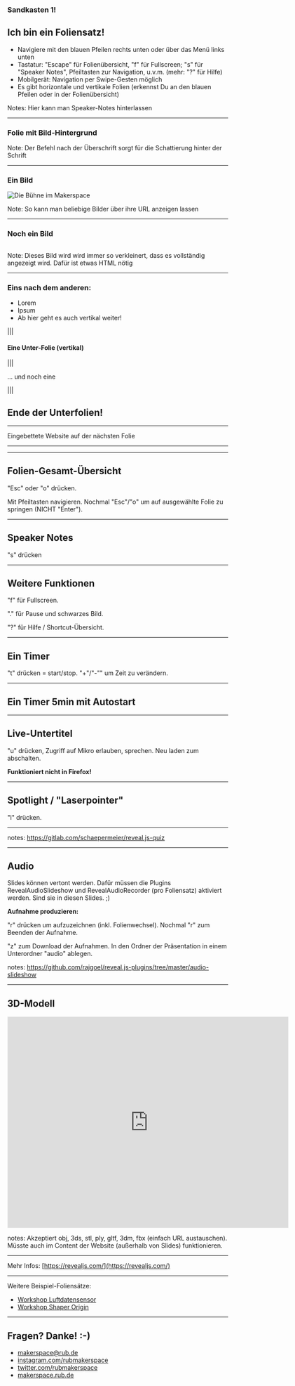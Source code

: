 ### Sandkasten 1! <!-- .element: style="background-color:rgba(255, 255, 255, .7);" -->
<!-- .slide: data-background-color="lavender" -->

## Ich bin ein Foliensatz! 

- Navigiere mit den blauen Pfeilen rechts unten oder über das Menü links unten
- Tastatur: "Escape" für Folienübersicht, "f" für Fullscreen; "s" für "Speaker Notes", Pfeiltasten zur Navigation, u.v.m. (mehr: "?" für Hilfe)
- Mobilgerät: Navigation per Swipe-Gesten möglich
- Es gibt horizontale und vertikale Folien (erkennst Du an den blauen Pfeilen oder in der Folienübersicht)

Notes:
Hier kann man Speaker-Notes hinterlassen

---

### Folie mit Bild-Hintergrund <!-- .element: style="background-color:rgba(255, 255, 255, .7);" -->
<!-- .slide: data-background-image="https://git.noc.rub.de/makerspace/homepage/-/raw/main/docs/medien/RUB-Makerspace_Veranstaltungen_CC-BY-SA-40.jpg"-->

Note:
Der Befehl nach der Überschrift sorgt für die Schattierung hinter der Schrift

---

### Ein Bild 

![Die Bühne im Makerspace](https://git.noc.rub.de/makerspace/homepage/-/raw/main/docs/medien/RUB-Makerspace_Veranstaltungen_CC-BY-SA-40.jpg)

Note: 
So kann man beliebige Bilder über ihre URL anzeigen lassen

---

### Noch ein Bild

<img data-src="https://git.noc.rub.de/makerspace/homepage/-/raw/main/docs/medien/2022-05-04c.jpg" class="r-stretch"/>

Note:
Dieses Bild wird wird immer so verkleinert, dass es vollständig angezeigt wird. Dafür ist etwas HTML nötig

---

### Eins nach dem anderen: 

- Lorem<!-- .element: class="fragment" -->
- Ipsum<!-- .element: class="fragment" -->
- Ab hier geht es auch vertikal weiter!<!-- .element: class="fragment" -->

<!-- .slide: data-background-color="DarkViolet" -->

|||

#### Eine Unter-Folie (vertikal)

|||

... und noch eine

|||

## Ende der Unterfolien!<!-- .element: class="r-fit-text" -->
<!-- .slide: data-background-color="Orange" -->

---

Eingebettete Website auf der nächsten Folie

---

<!-- .slide: data-background-iframe="https://en.m.wikipedia.org/wiki/Markdown" -->

---

## Folien-Gesamt-Übersicht

"Esc" oder "o" drücken. 

Mit Pfeiltasten navigieren. Nochmal "Esc"/"o" um auf ausgewählte Folie zu springen (NICHT "Enter").

---

## Speaker Notes

"s" drücken

---

## Weitere Funktionen

"f" für Fullscreen. 

"." für Pause und schwarzes Bild.

"?" für Hilfe / Shortcut-Übersicht.

---

## Ein Timer

"t" drücken = start/stop. "+"/"-"" um Zeit zu verändern.

<countdown/>

---

## Ein Timer 5min mit Autostart

<countdown time="300" autostart="yes" />

---

## Live-Untertitel

"u" drücken, Zugriff auf Mikro erlauben, sprechen. Neu laden zum abschalten.

**Funktioniert nicht in Firefox!**

---

## Spotlight / "Laserpointer"

"l" drücken.

---

<script data-quiz>
    quiz = {
            "info": {
                    "name":    "Ein Quiz",
                    "main":    "Think you're smart enough to be on Jeopardy? Find out with this super crazy knowledge quiz!",
                    "level1":  "Jeopardy Ready",
                    "level2":  "Jeopardy Contender",
                    "level3":  "Jeopardy Amateur",
                    "level4":  "Jeopardy Newb",
                    "level5":  "Stay in school, kid..." // no comma here
            },
            "questions": [
                    { // Question 1 - Multiple Choice, Single True Answer
                            "q": "What number is the letter A in the English alphabet?",
                            "a": [
                                    {"option": "8",      "correct": false},
                                    {"option": "14",     "correct": false},
                                    {"option": "1",      "correct": true},
                                    {"option": "23",     "correct": false} // no comma here
                            ],
                            "correct": "<p><span>That's right!</span> The letter A is the first letter in the alphabet!</p>",
                            "incorrect": "<p><span>Uhh no.</span> It's the first letter of the alphabet. Did you actually <em>go</em> to kindergarden?</p>" // no comma here
                    },
                    // more questions here
            ]
    }
</script>

notes: https://gitlab.com/schaepermeier/reveal.js-quiz

---

## Audio

Slides können vertont werden. Dafür müssen die Plugins RevealAudioSlideshow und RevealAudioRecorder (pro Foliensatz) aktiviert werden. Sind sie in diesen Slides. ;) 

**Aufnahme produzieren:**

"r" drücken um aufzuzeichnen (inkl. Folienwechsel). Nochmal "r" zum Beenden der Aufnahme. 

"z" zum Download der Aufnahmen. In den Ordner der Präsentation in einem Unterordner "audio" ablegen.

notes: https://github.com/rajgoel/reveal.js-plugins/tree/master/audio-slideshow

---

## 3D-Modell

<iframe width="640" height="480" style="border:1px solid #eeeeee;" src="https://3dviewer.net/embed.html#model=https://makerspace.io.noc.ruhr-uni-bochum.de/homepage/medien/cube.stl$camera=-19.93529,36.56334,65.18002,16.48490,10.59657,-12.69236,0.00000,1.00000,0.00000,45.00000$cameramode=perspective$envsettings=fishermans_bastion,off$backgroundcolor=255,255,255,255$defaultcolor=200,200,200$edgesettings=off,0,0,0,1"></iframe>

notes: Akzeptiert obj, 3ds, stl, ply, gltf, 3dm, fbx (einfach URL austauschen). Müsste auch im Content der Website (außerhalb von Slides) funktionieren.

---

Mehr Infos: [https://revealjs.com/](https://revealjs.com/)

---

Weitere Beispiel-Foliensätze: 

- [Workshop Luftdatensensor](https://makerspace.io.noc.ruhr-uni-bochum.de/homepage/ws-luftdaten/)
- [Workshop Shaper Origin](https://makerspace.io.noc.ruhr-uni-bochum.de/homepage/ws-origin/)

---

## Fragen? Danke! :-)

- [makerspace@rub.de](mailto:makerspace@rub.de)  
- [instagram.com/rubmakerspace](https://instagram.com/rubmakerspace)
- [twitter.com/rubmakerspace](https://twitter.com/rubmakerspace)
- [makerspace.rub.de](https://makerspace.rub.de)
